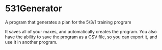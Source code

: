 # 531Generator
A program that generates a plan for the 5/3/1 training program

It saves all of your maxes, and automatically creates the program. You also have the ability to save the program as a CSV file, so you can export it, and use it in another program. 